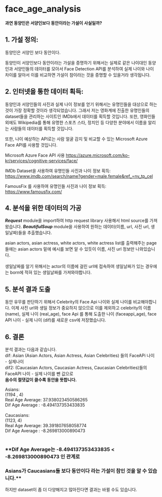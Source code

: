 # face_age_analysis

**과연 동양인은 서양인보다 동안이라는 가설이 사실일까?**

## 1. 가설 정의:
동양인은 서양인 보다 동안이다.

동양인이 서양인보다 동안이라는 가설을 증명하기 위해서는 실제로 같은 나이대인 동양인과 서양인들의 데이터를 모아서 Face Detection API를 분석하여 실제 나이와 나이차이를 알아서 이를 비교하면 가설이 참이라는 것을 증명할 수 있을거라 생각됩니다.

## 2. 인터넷을 통한 데이터 획득:
동양인과 서양인들의 사진과 실제 나이 정보를 얻기 위해서는 유명인들을 대상으로 하는 것이 가장 정확할 것이라 생각되었습니다. 그래서 저는 영화계에 진출한 유명인들의 dataset들을 관리하는 사이트인 IMDb에서 데이터를 획득할 것입니다. 또한, 영화인들 외에도 Wikipedia를 통해 유명한 스포츠 스타, 정치인 등 다양한 분야에서 이름을 알리는 사람들의 데이터를 획득할 것입니다. 

또한, 나이 예상하는 API로는 사람 얼굴 감지 및 비교할 수 있는 Microsoft Azure Face API를 사용할 것입니다.

Microsoft Azure Face API 사용
https://azure.microsoft.com/ko-kr/services/cognitive-services/face/

IMDb Dataset을 사용하여 유명인들 사진과 나이 정보 획득:
https://www.imdb.com/search/name?gender=male,female&ref_=nv_tp_cel

FamousFix 를 사용하여 유명인들 사진과 나이 정보 획득:
https://www.famousfix.com/

## 4. 분석을 위한 데이터의 가공
***Request*** module을 import하여 http request library 사용해서 html source를 가져왔습니다.
***BeautifulSoup*** module을 사용하여 원하는 데이터(이름, url, 사진 url, 생일날짜)들을 추출했습니다. 

asian actors, asian actress, white actors, white actress list를 출력해주는 page들에는 asian actors 밑에 예시를 보면 알 수 있듯이 이름, 사진 url 정보만 나와있습니다.
<br><br>
생일날짜를 알기 위해서는 actor의 이름에 걸린 url에 접속하여 생일날짜가 있는 경우에는 born에 적혀 있는 생일날짜를 가져와야합니다.

## 5. 분석 결과 도출
동안 유무를 판단하기 위해서 Celebrity의 Face Api 나이와 실제 나이를 비교해야합니다. 이제 사진 url와 생일 정보가 중요하지 않으므로 이를 제외하고 celebrity의 이름 (name), 실제 나이 (real_age), face Api 를 통해 도출한 나이 (faceappi_age), face API 나이 - 실제 나이 (dif)를 새로운 csv에 저장했습니다. <br>

## 6. 결론

분석 결과는 다음과 같습니다. <br>
dif: Asian (Asian Actors, Asian Actress, Asian Celebrities) 들의 FaceAPi 나이 - 실제나이 <br>
dif2: (Caucasian Actors, Caucasian Actress, Caucasian Celebrities)들의 FaceAPI 나이 - 실제 나이를 뺀 값으로 <br>
**음수의 절댓값이 클수록 동안을 뜻합니다.**

Asians: <br>
(1194 , 4)  <br>
Real Age Average: 37.938023450586265 <br>
Dif Age Average : -8.494137353433835 <br> <br>
Caucasians: <br>
(1123, 4) <br>
Real Age Average: 39.391807658058774 <br>
Dif Age Average : -8.269813000890473 <br>
<br>
### **Dif Age Average는  -8.494137353433835 <  -8.269813000890473 인 관계로
### Asians가 Caucasians들 보다 동안이다 라는 가설이 참인 것을 알 수 있습니다.** <br>

하지만 dataset이 좀 더 다양해지고 많아진다면 결과는 바뀔 수도 있습니다.